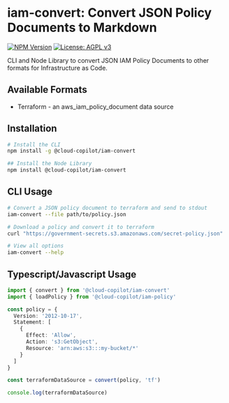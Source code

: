 # iam-convert: Convert JSON Policy Documents to Markdown

[![NPM Version](https://img.shields.io/npm/v/@cloud-copilot/iam-convert.svg?logo=nodedotjs)](https://www.npmjs.com/package/@cloud-copilot/iam-convert) [![License: AGPL v3](https://img.shields.io/github/license/cloud-copilot/iam-convert)](LICENSE.txt)

CLI and Node Library to convert JSON IAM Policy Documents to other formats for Infrastructure as Code.

## Available Formats

- Terraform - an aws_iam_policy_document data source

## Installation

```bash
# Install the CLI
npm install -g @cloud-copilot/iam-convert

## Install the Node Library
npm install @cloud-copilot/iam-convert
```

## CLI Usage

```bash
# Convert a JSON policy document to terraform and send to stdout
iam-convert --file path/to/policy.json

# Download a policy and convert it to terraform
curl "https://government-secrets.s3.amazonaws.com/secret-policy.json" | iam-convert > secret-policy.tf

# View all options
iam-convert --help
```

## Typescript/Javascript Usage

```typescript
import { convert } from '@cloud-copilot/iam-convert'
import { loadPolicy } from '@cloud-copilot/iam-policy'

const policy = {
  Version: '2012-10-17',
  Statement: [
    {
      Effect: 'Allow',
      Action: 's3:GetObject',
      Resource: 'arn:aws:s3:::my-bucket/*'
    }
  ]
}

const terraformDataSource = convert(policy, 'tf')

console.log(terraformDataSource)
```
